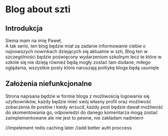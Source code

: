 # Blog about szti

## Introdukcja    
Siema mam na imię Paweł,   
A tak serio, ten blog będzie miał za zadanie informowanie ciebie o najnowszych nowinkach dziejących się aktualnie w szti, Blog ten w szczególności będzie poświęcony wydarzeniom szkolnym lecz te które w szkole się nie dzieją również będą mogły zostać tam dodane, miłego oglądania, wszystkie posty które naruszają politykę bloga będą usunięte

## Założenia niefunkcjonalne
Strona napisana będzie w formie bloga z możliwością logowania się użytkowników, każdy będzie mieć swój własny profil oraz możliwość zobaczenia ile postów i kiedy wrzucił, każdy post będzie dawał możliwość do skomentowania go, odpowiedzi do danego komentarza mogą zostać zaimplementowane ale nie jest to pewne, nie zakładam nadmiern

//impelement redis caching later
//add better auth proccess

